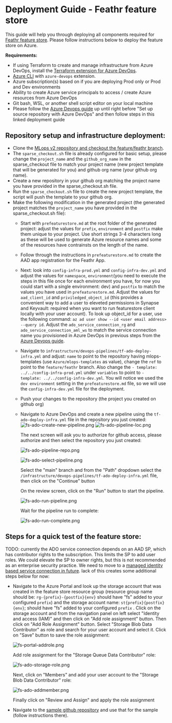 # Deployment Guide - Feathr feature store

This guide will help you through deploying all components required for [Feathr feature store](https://github.com/feathr-ai/feathr). Please follow instructions below to deploy the feature store on Azure. 

**Requirements:**
- If using Terraform to create and manage infrastructure from Azure DevOps, install the [Terraform extension for Azure DevOps](https://marketplace.visualstudio.com/items?itemName=ms-devlabs.custom-terraform-tasks).
- [Azure CLI](https://learn.microsoft.com/en-us/cli/azure/install-azure-cli) with `azure-devops` extension.
- Azure subscription(s) based on if you are deploying Prod only or Prod and Dev environments
- Ability to create Azure service principals to access / create Azure resources from Azure DevOps
- Git bash, WSL, or another shell script editor on your local machine
- Please follow the [Azure Devops guide](/documentation/deployguides/deployguide_ado.md) up until right before "Set up source repository with Azure DevOps" and then follow steps in this linked deployment guide

## Repository setup and infrastructure deployment:

- Clone the [MLops v2 repository and checkout the feature/feathr branch](https://github.com/Azure/mlops-v2/tree/feature/feathr).
- The `sparse_checkout.sh` file is already configured for basic setup, please change the `project_name` and the `github_org_name` in the sparse_checkout file to match your project name (new project template that will be generated for you) and github org name (your github org name).
- Create a new repository in your github org matching the project name you have provided in the sparse_checkout.sh file.
- Run the `sparse_checkout.sh` file to create the new project template, the script will push the template to your github org.
- Make the following modification in the generated project (the generated project matches the `project_name` you have provided in the sparse_checkout.sh file): 
    - Start with `prefeaturestore.md` at the root folder of the generated project: adjust the values for `prefix`, `environment` and `postfix` make them unique to your project. Use short strings 3-4 characters long as these will be used to generate Azure resource names and some of the resources have contrainsts on the length of the name. 
    - Follow through the instructions in `prefeaturestore.md` to create the AAD app registration for the Feathr App. 
    - Next: look into `config-infra-prod.yml` and `config-infra-dev.yml` and adjust the values for `namespace`, `environment`(you need to execute the steps in this file once for each environment you have, for now you could start with a single environment: dev) and `postfix` to match the values you have used in `prefeaturestore.md`. Adjust the values for `aad_client_id` and `priviledged_object_id` (this provides a convenient way to add a user to eleveted permissions in Synapse and Keyvault: required when you want to run featurestore client locally with your user account). To look up object_id for a user, use the following command: `az ad user show --id <user email address> --query id`. Adjust the `ado_service_connection_rg` and `ado_service_connection_aml_ws` to match the service connection name you provisioned in Azure DevOps in previous steps from the [Azure Devops guide](/documentation/deployguides/deployguide_ado.md).
    - Navigate to `infrastructure/devops-pipelines/tf-ado-deploy-infra.yml` and adjust: `name` to point to the repository having mlops-templates (use `Azure/mlops-templates` as value), change the `ref` to point to the `feature/feathr` branch.
    Also change the `- template: ../../config-infra-prod.yml` under `variables` to point to `- template: ../../config-infra-dev.yml`. You will notice we used the `dev environment` setting in the `prefeaturestore.md` file, so we will use the `config-infra-dev.yml` file for the deployment. 
    - Push your changes to the repository (the project you created on github org)
    - Navigate to Azure DevOps and create a new pipeline using the `tf-ado-deploy-infra.yml` file in the repository you just created:
    ![fs-ado-create-new-pipeline.png](./images/fs-ado-create-new-pipeline.png)
    ![fs-ado-pipeline-loc.png](./images/fs-ado-pipeline-loc.png) 

        The next screen will ask you to authorize for github access, please authorize and then select the repository you just created:

        ![fs-ado-pipeline-repo.png](./images/fs-ado-pipeline-repo.png)

        ![fs-ado-select-pipeline.png ](./images/fs-ado-select-pipeline.png)

        Select the "main" branch and from the "Path" dropdown select the `/infrastructure/devops-pipelines/tf-ado-deploy-infra.yml` file, then click on the "Continue" button

        On the review screen, click on the "Run" button to start the pipeline.

        ![fs-ado-run-pipeline.png ](./images/fs-ado-run-pipeline.png)

        Wait for the pipeline run to complete:

        ![fs-ado-run-complete.png](./images/fs-ado-run-complete.png)

## Steps for a quick test of the feature store:

TODO: currently the ADO service connection depends on an AAD SP, which has contributor rights to the subscription. This limits the SP to add user roles. We could elevate the SP to owner rights, but this is not recommended as an enterprise security practice. We need to move to a [managed identity based service connection in future](https://learn.microsoft.com/en-us/azure/devops/pipelines/library/connect-to-azure?view=azure-devops#create-an-azure-resource-manager-service-connection-to-a-vm-with-a-managed-service-identity). lack of this creates some additional steps below for now:

- Navigate to the Azure Portal and look up the storage account that was created in the feature store resource group (resource group name should be: `rg-{prefix}-{postfix}{env}` should have "fs" added to your configured `prefix`) and the storage account name: `st{prefix}{postfix}{env}`; should have "fs" added to your configured `prefix` . Click on the storage account and from the navigation panel on left select "Identity and access (IAM)" and then click on "Add role assignment" button. Then click on "Add Role Assignment" button. Select "Storage Blob Data Contributor" as role and search for your user account and select it. Click on "Save" button to save the role assignment:

    ![fs-portal-addrole.png](./images/fs-portal-addrole.png)

    Add role assignment for the "Storage Queue Data Contributor" role:

    ![fs-ado-storage-role.png](./images/fs-ado-storage-role.png)

    Next, click on "Members" and add your user account to the "Storage Blob Data Contributor" role:

    ![fs-ado-addmember.png](./images/fs-ado-addmember.png)

    Finally click on "Review and Assign" and apply the role assignment

- Navigate to the [sample github repository](https://github.com/Ritaja/feathr-mlopsv2-sample) and use that for the sample (follow instructions there). 

        



